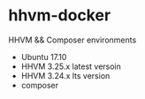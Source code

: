 # hhvm-docker

HHVM && Composer environments

* Ubuntu 17.10
* HHVM 3.25.x latest versoin
* HHVM 3.24.x lts version
* composer
